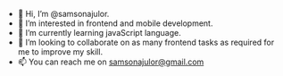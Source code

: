 - 👋 Hi, I’m @samsonajulor.
- 👀 I’m interested in frontend and mobile development.
- 🌱 I’m currently learning javaScript language.
- 💞️ I’m looking to collaborate on as many frontend tasks as required for me to improve my skill.
- 📫 You can reach me on samsonajulor@gmail.com
